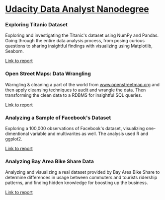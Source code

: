 # [Udacity Data Analyst Nanodegree](https://www.udacity.com/course/data-analyst-nanodegree--nd002)

### Exploring Titanic Dataset
Exploring and investigating the Titanic's dataset using NumPy and Pandas. Going through the entire data analysis process, from posing curious questions to sharing insightful findings with visualizing using Matplotlib, Seaborn.

[Link to report](https://github.com/AzizAlhaqbani/datascience-projects/blob/master/Exploring%20Titanic/P03%20Investigate%20a%20Dataset%20(Titanic)%20-%20Github.ipynb)
 
### Open Street Maps: Data Wrangling
Warngling & cleaning a part of the world from www.openstreetmap.org and then apply cleansing techniques to audit and wrangle the data. Then transforming the clean data to a RDBMS for insightful SQL queries.

[Link to report](https://github.com/AzizAlhaqbani/datascience-projects/blob/master/Wrangling%20OpenStreetMap/OpenStreetMaps-Wrangling-NewYorkCity-Dataset.md)

### Analyzing a Sample of Facebook's Dataset 
Exploring a 100,000 observations of Facebook's dataset, visualizing one-dimentional variable and multivarites as well. The analysis used R and ggplot2. 

[Link to report](http://rpubs.com/AzizHaq/314032)

### Analyzing Bay Area Bike Share Data 
Analyzing and visualizing a real dataset provided by Bay Area Bike Share to determine differences in usage between commuters and tourists ridership patterns, and finding hidden knowledge for boosting up the business.

[Link to report](https://github.com/AzizAlhaqbani/datascience-projects/blob/master/Analyzing%20Bay%20Area%20Bike%20Share%20Data/Bay_Area_Bike_Share_Analysis.ipynb)
